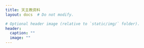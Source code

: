 ```yaml
---
title: 天主教资料
layout: docs  # Do not modify.

# Optional header image (relative to `static/img/` folder).
header:
  caption: ""
  image: ""
---
```

